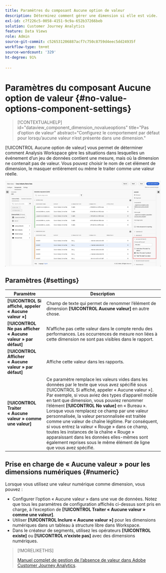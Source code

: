 ```yaml
---
title: Paramètres du composant Aucune option de valeur
description: Déterminez comment gérer une dimension si elle est vide.
exl-id: c7f226c5-0058-4151-9c9a-652b37266beb
solution: Customer Journey Analytics
feature: Data Views
role: Admin
source-git-commit: c526531206887acf7c750c8759d4eec5dd24935f
workflow-type: tm+mt
source-wordcount: '329'
ht-degree: 91%

---
```


# Paramètres du composant Aucune option de valeur {#no-value-options-component-settings}

<!-- markdownlint-disable MD034 -->

>[!CONTEXTUALHELP]
>id="dataview_component_dimension_novalueoptions"
>title="Pas d’option de valeur"
>abstract="Configurez le comportement par défaut pour lorsqu’aucune valeur n’est présente dans une dimension."

<!-- markdownlint-enable MD034 -->


[!UICONTROL Aucune option de valeur] vous permet de déterminer comment Analysis Workspace gère les situations dans lesquelles un événement d’un jeu de données contient une mesure, mais où la dimension ne contenait pas de valeur. Vous pouvez choisir le nom de cet élément de dimension, le masquer entièrement ou même le traiter comme une valeur réelle.

![Pas d’option de valeur](../assets/no-value-options.png)

## Paramètres {#settings}

| Paramètre | Description |
| --- | --- |
| **[!UICONTROL Si affiché, appeler « Aucune valeur »]** | Champ de texte qui permet de renommer l’élément de dimension **[!UICONTROL Aucune valeur]** en autre chose. |
| **[!UICONTROL Ne pas afficher « Aucune valeur » par défaut]** | Nʼaffiche pas cette valeur dans le compte rendu des performances. Les occurrences de mesure non liées à cette dimension ne sont pas visibles dans le rapport. |
| **[!UICONTROL Afficher « Aucune valeur » par défaut]** | Affiche cette valeur dans les rapports. |
| **[!UICONTROL Traiter « Aucune valeur » comme une valeur]** | Ce paramètre remplace les valeurs vides dans les données par le texte que vous avez spécifié sous [!UICONTROL Si affiché, appeler « Aucune valeur »]. Par exemple, si vous aviez des types d’appareil mobile en tant que dimension, vous pouviez renommer lʼélément **[!UICONTROL No value]** en « Bureau ». Lorsque vous remplacez ce champ par une valeur personnalisée, la valeur personnalisée est traitée comme une valeur de chaîne légitime. Par conséquent, si vous entrez la valeur « Rouge » dans ce champ, toutes les instances de la chaîne « Rouge » apparaissant dans les données elles-mêmes sont également reprises sous le même élément de ligne que vous avez spécifié. |

## Prise en charge de « Aucune valeur » pour les dimensions numériques {#numeric}

Lorsque vous utilisez une valeur numérique comme dimension, vous pouvez :

* Configurer l’option « Aucune valeur » dans une vue de données. Notez que tous les paramètres de configuration affichés ci-dessus sont pris en charge, à l’exception de **[!UICONTROL Traiter « Aucune valeur » comme une valeur]**.
* Utiliser **[!UICONTROL Inclure « Aucune valeur »]** pour les dimensions numériques dans un tableau à structure libre dans Workspace.
* Dans le créateur de segments, utilisez les opérateurs **[!UICONTROL existe]** ou **[!UICONTROL n’existe pas]** avec des dimensions numériques.


>[!MORELIKETHIS]
>
>[Manuel complet de gestion de l’absence de valeur dans Adobe Customer Journey Analytics](https://experienceleaguecommunities.adobe.com/t5/adobe-analytics-blogs/the-complete-playbook-for-handling-no-value-in-adobe-cja/ba-p/756696#M598).


